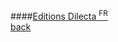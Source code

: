 ####[Editions Dilecta <sup>FR</sup>](http://www.editions-dilecta.com)
<br />
<a href="" class="back">back</a>